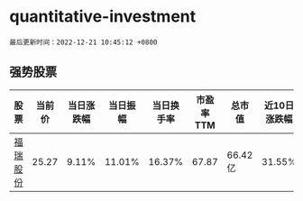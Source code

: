 # quantitative-investment

`最后更新时间：2022-12-21 10:45:12 +0800`

## 强势股票

|股票|当前价|当日涨跌幅|当日振幅|当日换手率|市盈率TTM|总市值|近10日涨跌幅|
|----|----|----|----|----|----|----|----|
|[福瑞股份](https://xueqiu.com/S/SZ300049)|25.27|9.11%|11.01%|16.37%|67.87|66.42亿|31.55%|
